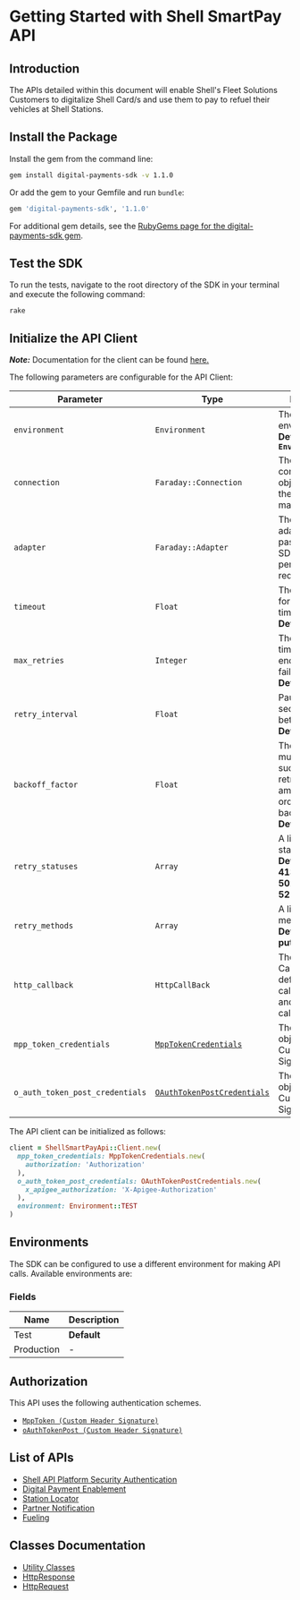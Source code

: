 
# Getting Started with Shell SmartPay API

## Introduction

The APIs detailed within this document will enable Shell's Fleet Solutions Customers to digitalize Shell Card/s and use them to pay to refuel their vehicles at Shell Stations.

## Install the Package

Install the gem from the command line:

```bash
gem install digital-payments-sdk -v 1.1.0
```

Or add the gem to your Gemfile and run `bundle`:

```ruby
gem 'digital-payments-sdk', '1.1.0'
```

For additional gem details, see the [RubyGems page for the digital-payments-sdk gem](https://rubygems.org/gems/digital-payments-sdk/versions/1.1.0).

## Test the SDK

To run the tests, navigate to the root directory of the SDK in your terminal and execute the following command:

```
rake
```

## Initialize the API Client

**_Note:_** Documentation for the client can be found [here.](https://www.github.com/sdks-io/digital-payments-ruby-sdk/tree/1.1.0/doc/client.md)

The following parameters are configurable for the API Client:

| Parameter | Type | Description |
|  --- | --- | --- |
| `environment` | `Environment` | The API environment. <br> **Default: `Environment.TEST`** |
| `connection` | `Faraday::Connection` | The Faraday connection object passed by the SDK user for making requests |
| `adapter` | `Faraday::Adapter` | The Faraday adapter object passed by the SDK user for performing http requests |
| `timeout` | `Float` | The value to use for connection timeout. <br> **Default: 60** |
| `max_retries` | `Integer` | The number of times to retry an endpoint call if it fails. <br> **Default: 0** |
| `retry_interval` | `Float` | Pause in seconds between retries. <br> **Default: 1** |
| `backoff_factor` | `Float` | The amount to multiply each successive retry's interval amount by in order to provide backoff. <br> **Default: 2** |
| `retry_statuses` | `Array` | A list of HTTP statuses to retry. <br> **Default: [408, 413, 429, 500, 502, 503, 504, 521, 522, 524]** |
| `retry_methods` | `Array` | A list of HTTP methods to retry. <br> **Default: %i[get put]** |
| `http_callback` | `HttpCallBack` | The Http CallBack allows defining callables for pre and post API calls. |
| `mpp_token_credentials` | [`MppTokenCredentials`](https://www.github.com/sdks-io/digital-payments-ruby-sdk/tree/1.1.0/doc/auth/custom-header-signature.md) | The credential object for Custom Header Signature |
| `o_auth_token_post_credentials` | [`OAuthTokenPostCredentials`](https://www.github.com/sdks-io/digital-payments-ruby-sdk/tree/1.1.0/doc/auth/custom-header-signature-1.md) | The credential object for Custom Header Signature |

The API client can be initialized as follows:

```ruby
client = ShellSmartPayApi::Client.new(
  mpp_token_credentials: MppTokenCredentials.new(
    authorization: 'Authorization'
  ),
  o_auth_token_post_credentials: OAuthTokenPostCredentials.new(
    x_apigee_authorization: 'X-Apigee-Authorization'
  ),
  environment: Environment::TEST
)
```

## Environments

The SDK can be configured to use a different environment for making API calls. Available environments are:

### Fields

| Name | Description |
|  --- | --- |
| Test | **Default** |
| Production | - |

## Authorization

This API uses the following authentication schemes.

* [`MppToken (Custom Header Signature)`](https://www.github.com/sdks-io/digital-payments-ruby-sdk/tree/1.1.0/doc/auth/custom-header-signature.md)
* [`oAuthTokenPost (Custom Header Signature)`](https://www.github.com/sdks-io/digital-payments-ruby-sdk/tree/1.1.0/doc/auth/custom-header-signature-1.md)

## List of APIs

* [Shell API Platform Security Authentication](https://www.github.com/sdks-io/digital-payments-ruby-sdk/tree/1.1.0/doc/controllers/shell-api-platform-security-authentication.md)
* [Digital Payment Enablement](https://www.github.com/sdks-io/digital-payments-ruby-sdk/tree/1.1.0/doc/controllers/digital-payment-enablement.md)
* [Station Locator](https://www.github.com/sdks-io/digital-payments-ruby-sdk/tree/1.1.0/doc/controllers/station-locator.md)
* [Partner Notification](https://www.github.com/sdks-io/digital-payments-ruby-sdk/tree/1.1.0/doc/controllers/partner-notification.md)
* [Fueling](https://www.github.com/sdks-io/digital-payments-ruby-sdk/tree/1.1.0/doc/controllers/fueling.md)

## Classes Documentation

* [Utility Classes](https://www.github.com/sdks-io/digital-payments-ruby-sdk/tree/1.1.0/doc/utility-classes.md)
* [HttpResponse](https://www.github.com/sdks-io/digital-payments-ruby-sdk/tree/1.1.0/doc/http-response.md)
* [HttpRequest](https://www.github.com/sdks-io/digital-payments-ruby-sdk/tree/1.1.0/doc/http-request.md)

